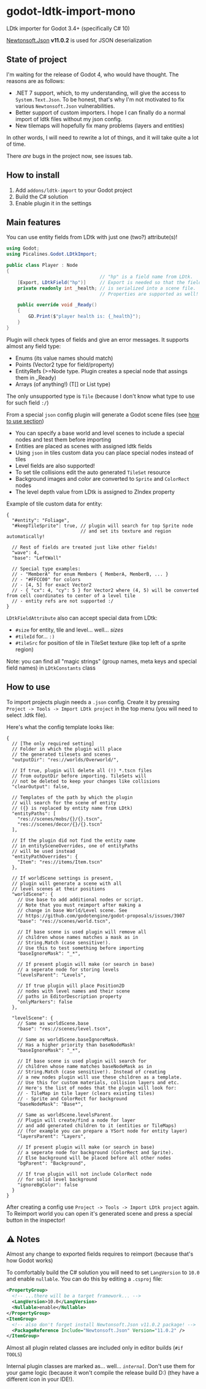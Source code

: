 # godot-ldtk-import-mono

LDtk importer for Godot 3.4+ (specifically C# 10)

[Newtonsoft.Json](https://www.newtonsoft.com/json) **v11.0.2** is used for JSON deserialization

## State of project

I'm waiting for the release of Godot 4, who would have thought. The reasons are as follows:
 - .NET 7 support, which, to my understanding, will give the access to `System.Text.Json`. To be honest, that's why I'm not motivated to fix various `Newtonsoft.Json` vulnerabilities.
 - Better support of custom importers. I hope I can finally do a normal import of ldtk files without my json config.
 - New tilemaps will hopefully fix many problems (layers and entities)

In other words, I will need to rewrite a lot of things, and it will take quite a lot of time.

There *are* bugs in the project now, see issues tab.

## How to install

1. Add `addons/ldtk-import` to your Godot project
2. Build the C# solution
3. Enable plugin it in the settings

## Main features

You can use entity fields from LDtk with just one (two?) attribute(s)!

```csharp
using Godot;
using Picalines.Godot.LDtkImport;

public class Player : Node
{
                                  // "hp" is a field name from LDtk.
    [Export, LDtkField("hp")]     // Export is needed so that the field
    private readonly int _health; // is serialized into a scene file.
                                  // Properties are supported as well!

    public override void _Ready()
    {
        GD.Print($"player health is: {_health}");
    }
}
```

Plugin will check types of fields and give an error messages. It supports almost any field type:
 * Enums (its value names should match)
 * Points (Vector2 type for field/property)
 * EntityRefs (>=Node type. Plugin creates a special node that assings them in _Ready)
 * Arrays (of anything!) (T[] or List<T> type)

The only unsupported type is `Tile` (because I don't know what type to use for such field `:/`)

From a special `json` config plugin will generate a Godot scene files (see [how to use section](#how-to-use))
 * You can specify a base world and level scenes to include a special nodes and test them before importing
 * Entities are placed as scenes with assigned ldtk fields
 * Using `json` in tiles custom data you can place special nodes instead of tiles
 * Level fields are also supported!
 * To set tile collisions edit the auto generated `TileSet` resource
 * Background images and color are converted to `Sprite` and `ColorRect` nodes
 * The level depth value from LDtk is assigned to ZIndex property

Example of tile custom data for entity:
```json5
{
  "#entity": "Foliage",
  "#keepTileSprite": true, // plugin will search for top Sprite node
                           // and set its texture and region automatically!

  // Rest of fields are treated just like other fields!
  "wave": 4,
  "base": "LeftWall"

  // Special type examples:
  // - "MemberA" for enum Members { MemberA, MemberB, ... }
  // - "#FFCC00" for colors
  // - [4, 5] for exact Vector2
  // - { "cx": 4, "cy": 5 } for Vector2 where (4, 5) will be converted from cell coordinates to center of a level tile
  // - entity refs are not supported :/
}
```

`LDtkFieldAttribute` also can accept special data from LDtk:
 * `#size` for entity, tile and level... well... *sizes*
 * `#tileId` for... `:)`
 * `#tileSrc` for position of tile in TileSet texture (like top left of a sprite region)

Note: you can find all "magic strings" (group names, meta keys and special field names) in `LDtkConstants` class

## How to use

To import projects plugin needs a `.json` config. Create it by pressing `Project -> Tools -> Import LDtk project` in the top menu (you will need to select .ldtk file).

Here's what the config template looks like:
```json5
{
  // [The only required setting]
  // Folder in which the plugin will place
  // the generated tilesets and scenes
  "outputDir": "res://worlds/Overworld/",

  // If true, plugin will delete all (!) *.tscn files
  // from outputDir before importing. TileSets will
  // not be deleted to keep your changes like collisions
  "clearOutput": false,

  // Templates of the path by which the plugin
  // will search for the scene of entity
  // ({} is replaced by entity name from LDtk)
  "entityPaths": [
    "res://scenes/mobs/{}/{}.tscn",
    "res://scenes/decor/{}/{}.tscn"
  ],

  // If the plugin did not find the entity name
  // in entitySceneOverrides, one of entityPaths
  // will be used instead
  "entityPathOverrides": {
    "Item": "res://items/Item.tscn"
  },

  // If worldScene settings is present,
  // plugin will generate a scene with all
  // level scenes at their positions
  "worldScene": {
    // Use base to add additional nodes or script.
    // Note that you must reimport after making a
    // change in base World/Level scene. See
    // https://github.com/godotengine/godot-proposals/issues/3907
    "base": "res://scenes/world.tscn",

    // If base scene is used plugin will remove all
    // children whose names matches a mask as in
    // String.Match (case sensitive!).
    // Use this to test something before importing
    "baseIgnoreMask": "_*",

    // If present plugin will make (or search in base)
    // a seperate node for storing levels
    "levelsParent": "Levels",

    // If true plugin will place Position2D
    // nodes with level names and their scene
    // paths in EditorDescription property
    "onlyMarkers": false
  },

  "levelScene": {
    // Same as worldScene.base
    "base": "res://scenes/level.tscn",

    // Same as worldScene.baseIgnoreMask.
    // Has a higher priority than baseNodeMask!
    "baseIgnoreMask": "_*",

    // If base scene is used plugin will search for
    // children whose name matches baseNodeMask as in
    // String.Match (case sensitive!). Instead of creating
    // a new nodes plugin will use these children as a template.
    // Use this for custom materials, collision layers and etc.
    // Here's the list of nodes that the plugin will look for:
    // - TileMap in tile layer (clears existing tiles)
    // - Sprite and ColorRect for background
    "baseNodeMask": "Base*",

    // Same as worldScene.levelsParent.
    // Plugin will create/find a node for layer
    // and add generated children to it (entities or TileMaps)
    // (for example you can prepare a YSort node for entity layer)
    "layersParent": "Layers",

    // If present plugin will make (or search in base)
    // a seperate node for background (ColorRect and Sprite).
    // Else background will be placed before all other nodes
    "bgParent": "Background",

    // If true plugin will not include ColorRect node
    // for solid level background
    "ignoreBgColor": false
  }
}
```

After creating a config use `Project -> Tools -> Import LDtk project` again. To Reimport world you can open it's generated scene and press a special button in the inspector!

## ⚠ Notes

Almost any change to exported fields requires to reimport (because that's how Godot works)

To comfortably build the C# solution you will need to set `LangVersion` to `10.0` and enable `nullable`. You can do this by editing a `.csproj` file:

```xml
<PropertyGroup>
  <!-- ...there will be a target framework... -->
  <LangVersion>10.0</LangVersion>
  <Nullable>enable</Nullable>
</PropertyGroup>
<ItemGroup>
  <!-- also don't forget install Newtonsoft.Json v11.0.2 package! -->
  <PackageReference Include="Newtonsoft.Json" Version="11.0.2" />
</ItemGroup>
```

Almost all plugin related classes are included only in editor builds (`#if TOOLS`)

Internal plugin classes are marked as... well... *`internal`*. Don't use them for your game logic (because it won't compile the release build D:) (they have a different icon in your IDE!).
